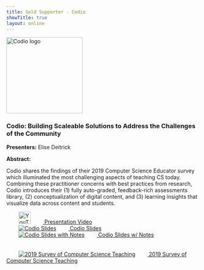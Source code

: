 ```yaml
---
title: Gold Supporter - Codio
showTitle: true
layout: online
---
```

<a href="https://codio.com/">
	<img alt="Codio logo" src="{{url}}/images/supporters/200s/codio-200.png" width="200" />
</a>

### Codio: Building Scaleable Solutions to Address the Challenges of the Community

**Presenters:** Elise Deitrick

**Abstract:**

Codio shares the findings of their 2019 Computer Science Educator survey which illuminated the most challenging aspects of teaching CS today. Combining these practitioner concerns with best practices from research, Codio introduces their (1) fully auto-graded, feedback-rich assessments library, (2) conceptualization of digital content, and (3) learning insights that visualize data across content and students.

<div class="row">
<div class="col-md-3">
  <a href="https://codio.wistia.com/medias/sukuql4tq5">
  <img alt="YouTube Presentation Link" src="{{url}}/images/icons/youtube_social_icon_red.png" height="32" hspace="32"/>
Presentation Video</a>
</div>

<div class="col-md-3">
  <a href="https://drive.google.com/open?id=1FFnUEZy4eOrj4fFW7fc4q7JzfWX_KU07">
  <img alt="Codio Slides" src="{{url}}/images/icons/PDF_32.png" hspace="32" />
Codio Slides</a>
</div> 

<div class="col-md-4">
  <a href="https://drive.google.com/open?id=1CVPGgKBterwX1uIsPu0eASKw59pBjh2P">
  <img alt="Codio Slides with Notes" src="{{url}}/images/icons/PDF_32.png" hspace="32" />
Codio Slides w/ Notes</a>
</div> 
</div>
<br><br>
<div class="row">
<div class="col-md-7">
  <a href="https://cdn2.hubspot.net/hubfs/2227229/Collateral_-_University/codio_cs_education_survey_report_2019.pdf">
  <img alt="2019 Survey of Computer Science Teaching" src="{{url}}/images/icons/PDF_32.png" hspace="32" />
2019 Survey of Computer Science Teaching</a>
</div> 
</div>
